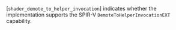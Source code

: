[`shader_demote_to_helper_invocation`] indicates whether the
implementation supports the SPIR-V `DemoteToHelperInvocationEXT`
capability.